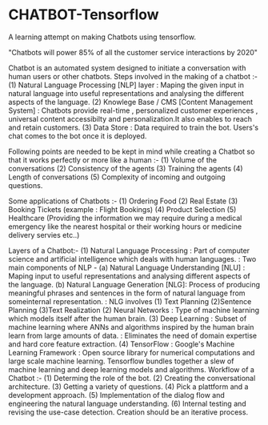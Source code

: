 # CHATBOT-Tensorflow
A learning attempt on making Chatbots using tensorflow.

"Chatbots will power 85% of all the customer service interactions by 2020"

Chatbot is an automated system designed to initiate a conversation with human users or other chatbots.
Steps involved in the making of a chatbot :-
  (1) Natural Language Processing [NLP] layer : Maping the given input in natural language into useful representations and analysing the different aspects of the language.
  (2) Knowlege Base / CMS [Content Management System] : Chatbots provide real-time , personalized customer experiences , universal content accessibilty and personalization.It also enables to reach and retain customers.
  (3) Data Store : Data required to train the bot. Users's chat comes to the bot once it is deployed.

Following points are needed to be kept in mind while creating a Chatbot so that it works perfectly or more like a human :-
  (1) Volume of the conversations
  (2) Consistency of the agents
  (3) Training the agents
  (4) Length of conversations
  (5) Complexity of incoming and outgoing questions.

 Some applications of Chatbots :-
  (1) Ordering Food
  (2) Real Estate
  (3) Booking Tickets (example : Flight Bookings)
  (4) Product Selection
  (5) Healthcare (Providing the information we may require during a medical emergency like the nearest hospital or their working hours or medicine delivery servies etc..)

Layers of a Chatbot:-
  (1) Natural Language Processing : Part of computer science and artificial intelligence which deals with human languages.
                                  : Two main components of NLP - 
                                         (a) Natural Language Understanding [NLU] : Maping input to useful representations and analysing different aspects of the language.
                                         (b) Natural Language Generation [NLG]: Process of producing meaningful phrases and sentences in the form of natural language from someinternal representation.
                                                                              : NLG involves (1) Text Planning (2)Sentence Planning (3)Text Realization
  (2) Neural Networks : Type of machine learning which models itself after the human brain.
  (3) Deep Learning : Subset of machine learning where ANNs and algorithms inspired by the human brain learn from large amounts of data.
                    : Eliminates the need of domain expertise and hard core feature extraction.
  (4) TensorFlow : Google's Machine Learning Framework
                 : Open source library for numerical computations and large scale machine learning. Tensorflow bundles together a slew of machine learning and deep learning models and algorithms.
Workflow of a Chatbot :-
  (1) Determing the role of the bot.
  (2) Creating the conversational architecture.
  (3) Getting a variety of questions.
  (4) Pick a plattform and a development approach.
  (5) Implementation of the dialog flow and engineering the natural language understanding.
  (6) Internal testing and revising the use-case detection. Creation should be an iterative process. 
  
